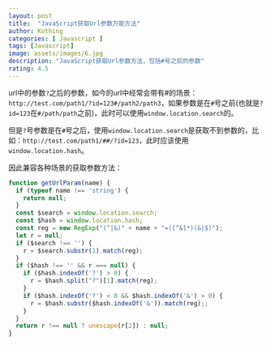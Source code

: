 ```yaml
---
layout: post
title:  "JavaScript获取Url参数万能方法"
author: Kothing
categories: [ Javascript ]
tags: [Javascript]
image: assets/images/6.jpg
description: "JavaScript获取Url参数方法，包括#号之后的参数"
rating: 4.5
---
```


url中的参数`?`之后的参数，如今的url中经常会带有#的场景：`http://test.com/path1/?id=123#/path2/path3`，如果参数是在`#`号之前(也就是`?id=123`在`#/path/path`之前)，此时可以使用`window.location.search`的。

但是`?`号参数是在`#`号之后，使用`window.location.search`是获取不到参数的，比如：`http://test.com/path1/##/?id=123`，此时应该使用`window.location.hash`。

因此兼容各种场景的获取参数方法：

```js
function getUrlParam(name) {
  if (typeof name !== 'string') {
    return null;
  }
  const $search = window.location.search;
  const $hash = window.location.hash;
  const reg = new RegExp("(^|&)" + name + "=([^&]*)(&|$)");
  let r = null;
  if ($search !== '') {
    r = $search.substr(1).match(reg);
  }
  if ($hash !== '' && r === null) {
    if ($hash.indexOf('?') > 0) {
      r = $hash.split("?")[1].match(reg);
    }
    if ($hash.indexOf('?') < 0 && $hash.indexOf('&') > 0) {
      r = $hash.substr($hash.indexOf('&')).match(reg);;
    }
  }
  return r !== null ? unescape(r[2]) : null;
}
```
